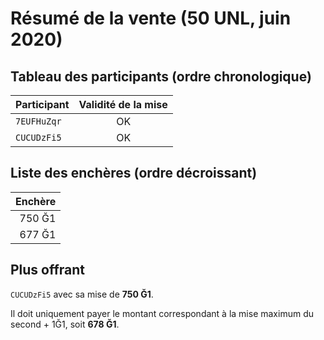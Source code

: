 # Résumé de la vente (50 UNL, juin 2020)

## Tableau des participants (ordre chronologique)

| Participant | Validité de la mise |
| :------------ | :--------------------: |
|  `7EUFHuZqr`       |     OK     | 
|  `CUCUDzFi5`     |   OK    |

## Liste des enchères (ordre décroissant)

|  Enchère   |
| ------------: |
|  750 Ğ1  |
|  677 Ğ1     |

## Plus offrant
`CUCUDzFi5` avec sa mise de **750 Ğ1**.

Il doit uniquement payer le montant correspondant à la mise maximum du second + 1Ğ1, soit **678 Ğ1**.